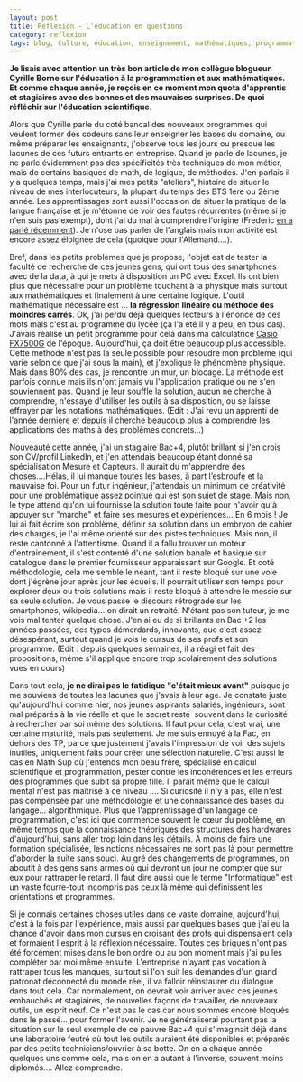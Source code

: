 ```yaml
---
layout: post
title: Réflexion - L'éducation en questions
category: reflexion
tags: blog, Culture, éducation, enseignement, mathématiques, programmation, Réflexion
---
```

**Je lisais avec attention un très bon article de mon collègue blogueur Cyrille Borne sur l'éducation à la programmation et aux mathématiques. Et comme chaque année, je reçois en ce moment mon quota d'apprentis et stagiaires avec des bonnes et des mauvaises surprises. De quoi réfléchir sur l'éducation scientifique.**

Alors que Cyrille parle du coté bancal des nouveaux programmes qui veulent former des codeurs sans leur enseigner les bases du domaine, ou même préparer les enseignants, j'observe tous les jours ou presque les lacunes de ces futurs entrants en entreprise. Quand je parle de lacunes, je ne parle évidemment pas des spécificités très techniques de mon métier, mais de certains basiques de math, de logique, de méthodes. J'en parlais il y a quelques temps, mais j'ai mes petits "ateliers", histoire de situer le niveau de mes interlocuteurs, la plupart du temps des BTS 1ère ou 2ème année. Les apprentissages sont aussi l'occasion de situer la pratique de la langue française et je m'étonne de voir des fautes récurrentes (même si je n'en suis pas exempt), dont j'ai du mal à comprendre l'origine (Frederic <span style="text-decoration:underline;"><a href="http://frederic.bezies.free.fr/blog/?p=14146">en a parlé récemment</a></span>). Je n'ose pas parler de l'anglais mais mon activité est encore assez éloignée de cela (quoique pour l'Allemand....).

Bref, dans les petits problèmes que je propose, l'objet est de tester la faculté de recherche de ces jeunes gens, qui ont tous des smartphones avec de la data, à qui je mets à disposition un PC avec Excel. Ils ont bien plus que nécessaire pour un problème touchant à la physique mais surtout aux mathématiques et finalement à une certaine logique. L'outil mathématique nécessaire est ... **la régression linéaire ou méthode des moindres carrés**. Ok, j'ai perdu déjà quelques lecteurs à l'énoncé de ces mots mais c'est au programme du lycée (ça l'a été il y a peu, en tous cas). J'avais réalisé un petit programme pour cela dans ma calculatrice <span style="text-decoration:underline;"><a href="http://chipotman.blogspot.fr/2013/01/la-casio-fx-7500g-un-petit-format-et.html">Casio FX7500G</a></span> de l'époque. Aujourd'hui, ça doit être beaucoup plus accessible. Cette méthode n'est pas la seule possible pour résoudre mon problème (qui varie selon ce que j'ai sous la main), et j'explique le phénomène physique. Mais dans 80% des cas, je rencontre un mur, un blocage. La méthode est parfois connue mais ils n'ont jamais vu l'application pratique ou ne s'en souviennent pas. Quand je leur souffle la solution, aucun ne cherche à comprendre, n'essaye d'utiliser les outils à sa disposition, ou se laisse effrayer par les notations mathématiques. (Edit : J'ai revu un apprenti de l'année dernière et depuis il cherche beaucoup plus à comprendre les applications des maths à des problèmes concrets...)

Nouveauté cette année, j'ai un stagiaire Bac+4, plutôt brillant si j'en crois son CV/profil LinkedIn, et j'en attendais beaucoup étant donné sa spécialisation Mesure et Capteurs. Il aurait du m'apprendre des choses....Hélas, il lui manque toutes les bases, à part l’esbroufe et la mauvaise foi. Pour un futur ingénieur, j'attendais un minimum de créativité pour une problématique assez pointue qui est son sujet de stage. Mais non, le type attend qu'on lui fournisse la solution toute faite pour n'avoir qu'à appuyer sur "marche" et faire ses mesures et expériences....En 6 mois ! Je lui ai fait écrire son problème, définir sa solution dans un embryon de cahier des charges, je l'ai même orienté sur des pistes techniques. Mais non, il reste cantonné à l'attentisme. Quand il a fallu trouver un moteur d'entrainement, il s'est contenté d'une solution banale et basique sur catalogue dans le premier fournisseur apparaissant sur Google. Et coté méthodologie, cela me semble le néant, tant il reste bloqué sur une voie dont j'égrène jour après jour les écueils. Il pourrait utiliser son temps pour explorer deux ou trois solutions mais il reste bloqué à attendre le messie sur sa seule solution. Je vous passe le discours rétrograde sur les smartphones, wikipedia....on dirait un retraité. N'étant pas son tuteur, je me vois mal tenter quelque chose. J'en ai eu de si brillants en Bac +2 les années passées, des types démerdards, innovants, que c'est assez désespérant, surtout quand je vois le cursus de ses profs et son programme. (Edit : depuis quelques semaines, il a réagi et fait des propositions, même s'il applique encore trop scolairement des solutions vues en cours)

Dans tout cela, **je ne dirai pas le fatidique "c'était mieux avant"** puisque je me souviens de toutes les lacunes que j'avais à leur age. Je constate juste qu'aujourd'hui comme hier, nos jeunes aspirants salariés, ingénieurs, sont mal préparés à la vie réelle et que le secret reste  souvent dans la curiosité à rechercher par soi même des solutions. Il faut pour cela, c'est vrai, une certaine maturité, mais pas seulement. Je me suis ennuyé à la Fac, en dehors des TP, parce que justement j'avais l'impression de voir des sujets inutiles, uniquement faits pour créer une sélection naturelle. C'est aussi le cas en Math Sup où j'entends mon beau frère, spécialisé en calcul scientifique et programmation, pester contre les incohérences et les erreurs des programmes que subit sa propre fille. Il parait même que le calcul mental n'est pas maîtrisé à ce niveau .... Si curiosité il n'y a pas, elle n'est pas compensée par une méthodologie et une connaissance des bases du langage... algorithmique. Plus que l'apprentissage d'un langage de programmation, c'est ici que commence souvent le cœur du problème, en même temps que la connaissance théoriques des structures des hardwares d'aujourd'hui, sans aller trop loin dans les détails. A moins de faire une formation spécialisée, les notions nécessaires ne sont pas là pour permettre d'aborder la suite sans souci. Au gré des changements de programmes, on aboutit à des gens sans armes où qui devront un jour ne compter que sur eux pour rattraper le retard. Il faut dire aussi que le terme "Informatique" est un vaste fourre-tout incompris pas ceux là même qui définissent les orientations et programmes.

Si je connais certaines choses utiles dans ce vaste domaine, aujourd'hui, c'est à la fois par l'expérience, mais aussi par quelques bases que j'ai eu la chance d'avoir dans mon cursus en croisant des profs qui dispensaient cela et formaient l'esprit à la réflexion nécessaire. Toutes ces briques n'ont pas été forcément mises dans le bon ordre ou au bon moment mais j'ai pu les compléter par moi même ensuite. L'entreprise n'ayant pas vocation à rattraper tous les manques, surtout si l'on suit les demandes d'un grand patronat déconnecté du monde réel, il va falloir réinstaurer du dialogue dans tout cela. Car normalement, on devrait voir arriver avec ces jeunes embauchés et stagiaires, de nouvelles façons de travailler, de nouveaux outils, un esprit neuf. Ce n'est pas le cas car nous sommes encore bloqués dans le passé... pour former l'avenir. Je ne généraliserai pourtant pas la situation sur le seul exemple de ce pauvre Bac+4 qui s'imaginait déjà dans une laboratoire feutré où tout les outils auraient été disponibles et préparés par des petits techniciens/ouvrier à sa botte. On en a chaque année quelques uns comme cela, mais on en a autant à l'inverse, souvent moins diplomés.... Allez comprendre.
